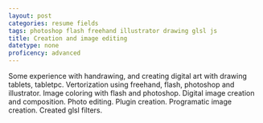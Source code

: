 ```yaml
---
layout: post
categories: resume fields
tags: photoshop flash freehand illustrator drawing glsl js
title: Creation and image editing
datetype: none
proficency: advanced
---
```


Some experience with handrawing, and creating digital art with drawing tablets, tabletpc.
Vertorization using freehand, flash, photoshop and illustrator. Image coloring with flash and photoshop.
Digital image creation and composition. Photo editing. Plugin creation. Programatic image creation.
Created glsl filters.

